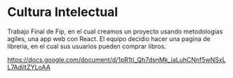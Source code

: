 # Cultura Intelectual
Trabajo Final de Fip, en el cual creamos un proyecto usando metodologias agiles, una app web con React. El equipo decidio hacer una pagina de libreria, en el cual sus usuarios pueden comprar libros.

https://docs.google.com/document/d/1pR1tj_Qh7dsnMk_iaLuhCNnf5wNSxLL7AdiltZYLoAA
